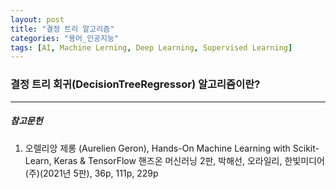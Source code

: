 ```yaml
---
layout: post
title: "결정 트리 알고리즘"
categories: "용어_인공지능"
tags: [AI, Machine Lerning, Deep Learning, Supervised Learning]
---
```


### 결정 트리 회귀(DecisionTreeRegressor) 알고리즘이란?



---

##### 참고문헌

1) 오렐리앙 제롱 (Aurelien Geron), Hands-On Machine Learning with Scikit-Learn, Keras & TensorFlow 핸즈온 머신러닝 2판, 박해선, 오라일리, 한빛미디어(주)(2021년 5판), 36p, 111p, 229p


